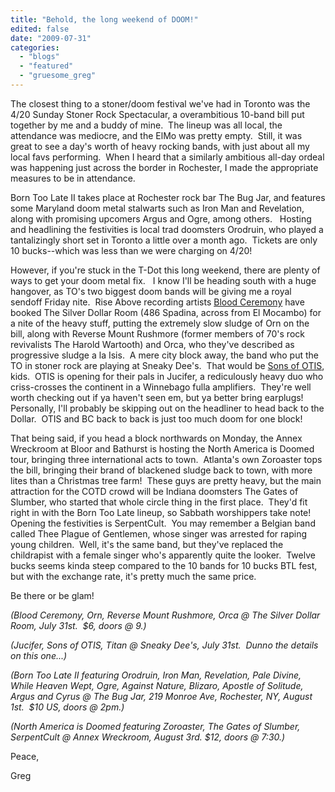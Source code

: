 ```yaml
---
title: "Behold, the long weekend of DOOM!"
edited: false
date: "2009-07-31"
categories:
  - "blogs"
  - "featured"
  - "gruesome_greg"
---
```


The closest thing to a stoner/doom festival we've had in Toronto was the 4/20 Sunday Stoner Rock Spectacular, a overambitious 10-band bill put together by me and a buddy of mine.  The lineup was all local, the attendance was mediocre, and the ElMo was pretty empty.  Still, it was great to see a day's worth of heavy rocking bands, with just about all my local favs performing.  When I heard that a similarly ambitious all-day ordeal was happening just across the border in Rochester, I made the appropriate measures to be in attendance.

Born Too Late II takes place at Rochester rock bar The Bug Jar, and features some Maryland doom metal stalwarts such as Iron Man and Revelation, along with promising upcomers Argus and Ogre, among others.   Hosting and headlining the festivities is local trad doomsters Orodruin, who played a tantalizingly short set in Toronto a little over a month ago.  Tickets are only 10 bucks--which was less than we were charging on 4/20!

However, if you're stuck in the T-Dot this long weekend, there are plenty of ways to get your doom metal fix.   I know I'll be heading south with a huge hangover, as TO's two biggest doom bands will be giving me a royal sendoff Friday nite.  Rise Above recording artists [Blood Ceremony](http://www.myspace.com/bloodceremony) have booked The Silver Dollar Room (486 Spadina, across from El Mocambo) for a nite of the heavy stuff, putting the extremely slow sludge of Orn on the bill, along with Reverse Mount Rushmore (former members of 70's rock revivalists The Harold Wartooth) and Orca, who they've described as progressive sludge a la Isis.  A mere city block away, the band who put the TO in stoner rock are playing at Sneaky Dee's.  That would be [Sons of OTIS](http://profile.myspace.com/index.cfm?fuseaction=user.viewprofile&friendID=29701918), kids.  OTIS is opening for their pals in Jucifer, a rediculously heavy duo who criss-crosses the continent in a Winnebago fulla amplifiers.  They're well worth checking out if ya haven't seen em, but ya better bring earplugs!  Personally, I'll probably be skipping out on the headliner to head back to the Dollar.  OTIS and BC back to back is just too much doom for one block!

That being said, if you head a block northwards on Monday, the Annex Wreckroom at Bloor and Bathurst is hosting the North America is Doomed tour, bringing three international acts to town.  Atlanta's own Zoroaster tops the bill, bringing their brand of blackened sludge back to town, with more lites than a Christmas tree farm!  These guys are pretty heavy, but the main attraction for the COTD crowd will be Indiana doomsters The Gates of Slumber, who started that whole circle thing in the first place.  They'd fit right in with the Born Too Late lineup, so Sabbath worshippers take note!  Opening the festivities is SerpentCult.  You may remember a Belgian band called Thee Plague of Gentlemen, whose singer was arrested for raping young children.  Well, it's the same band, but they've replaced the childrapist with a female singer who's apparently quite the looker.  Twelve bucks seems kinda steep compared to the 10 bands for 10 bucks BTL fest, but with the exchange rate, it's pretty much the same price.

Be there or be glam!

_(Blood Ceremony, Orn, Reverse Mount Rushmore, Orca @ The Silver Dollar Room, July 31st.  $6, doors @ 9.)_

_(Jucifer, Sons of OTIS, Titan @ Sneaky Dee's, July 31st.  Dunno the details on this one...)_

_(Born Too Late II featuring Orodruin, Iron Man, Revelation, Pale Divine, While Heaven Wept, Ogre, Against Nature, Blizaro, Apostle of Solitude, Argus and Cyrus @ The Bug Jar, 219 Monroe Ave, Rochester, NY, August 1st.  $10 US, doors @ 2pm.)_

_(North America is Doomed featuring Zoroaster, The Gates of Slumber, SerpentCult @ Annex Wreckroom, August 3rd. $12, doors @ 7:30.)_

Peace,

Greg
